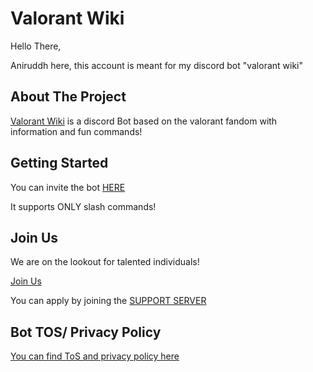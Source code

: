 # Valorant Wiki

Hello There,

Aniruddh here, this account is meant for my discord bot "valorant wiki"

## About The Project

[Valorant Wiki](https://discord.com/users/818794966574170163) is a discord Bot based on the valorant fandom with information and fun commands!



## Getting Started

You can invite the bot [HERE](https://discord.com/api/oauth2/authorize?client_id=818794966574170163&permissions=2147805248&scope=bot%20applications.commands)

It supports ONLY slash commands!

## Join Us
We are on the lookout for talented individuals! 

[Join Us](https://valorantwiki.w3spaces.com/join.html)

You can apply by joining the [SUPPORT SERVER](https://discord.gg/NTmm5H5YBQ)


## Bot TOS/ Privacy Policy

[You can find ToS and privacy policy here](https://valorantwiki.w3spaces.com/ToS.html)
